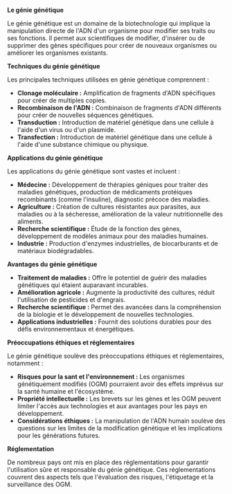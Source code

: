 **Le génie génétique**

Le génie génétique est un domaine de la biotechnologie qui implique la manipulation directe de l'ADN d'un organisme pour modifier ses traits ou ses fonctions. Il permet aux scientifiques de modifier, d'insérer ou de supprimer des gènes spécifiques pour créer de nouveaux organismes ou améliorer les organismes existants.

**Techniques du génie génétique**

Les principales techniques utilisées en génie génétique comprennent :

* **Clonage moléculaire :** Amplification de fragments d'ADN spécifiques pour créer de multiples copies.
* **Recombinaison de l'ADN :** Combinaison de fragments d'ADN différents pour créer de nouvelles séquences génétiques.
* **Transduction :** Introduction de matériel génétique dans une cellule à l'aide d'un virus ou d'un plasmide.
* **Transfection :** Introduction de matériel génétique dans une cellule à l'aide d'une substance chimique ou physique.

**Applications du génie génétique**

Les applications du génie génétique sont vastes et incluent :

* **Médecine :** Développement de thérapies géniques pour traiter des maladies génétiques, production de médicaments protéiques recombinants (comme l'insuline), diagnostic précoce des maladies.
* **Agriculture :** Création de cultures résistantes aux parasites, aux maladies ou à la sécheresse, amélioration de la valeur nutritionnelle des aliments.
* **Recherche scientifique :** Étude de la fonction des gènes, développement de modèles animaux pour des maladies humaines.
* **Industrie :** Production d'enzymes industrielles, de biocarburants et de matériaux biodégradables.

**Avantages du génie génétique**

* **Traitement de maladies :** Offre le potentiel de guérir des maladies génétiques qui étaient auparavant incurables.
* **Amélioration agricole :** Augmente la productivité des cultures, réduit l'utilisation de pesticides et d'engrais.
* **Recherche scientifique :** Permet des avancées dans la compréhension de la biologie et le développement de nouvelles technologies.
* **Applications industrielles :** Fournit des solutions durables pour des défis environnementaux et énergétiques.

**Préoccupations éthiques et réglementaires**

Le génie génétique soulève des préoccupations éthiques et réglementaires, notamment :

* **Risques pour la sant et l'environnement :** Les organismes génétiquement modifiés (OGM) pourraient avoir des effets imprévus sur la santé humaine et l'écosystème.
* **Propriété intellectuelle :** Les brevets sur les gènes et les OGM peuvent limiter l'accès aux technologies et aux avantages pour les pays en développement.
* **Considérations éthiques :** La manipulation de l'ADN humain soulève des questions sur les limites de la modification génétique et les implications pour les générations futures.

**Réglementation**

De nombreux pays ont mis en place des réglementations pour garantir l'utilisation sûre et responsable du génie génétique. Ces réglementations couvrent des aspects tels que l'évaluation des risques, l'étiquetage et la surveillance des OGM.